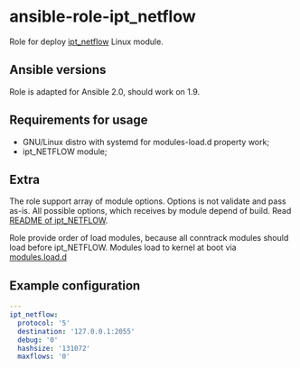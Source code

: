 ansible-role-ipt_netflow
============================

Role for deploy [ipt_netflow](//github.com/aabc/ipt-netflow) Linux module.

Ansible versions
--------------------
Role is adapted for Ansible 2.0, should work on 1.9.

Requirements for usage
-----------------------------------

* GNU/Linux distro with systemd for modules-load.d property work;
* ipt_NETFLOW module;

Extra
----------

The role support array of module options. Options is not validate and pass
as-is. All possible options, which receives by module depend of build. Read
[README of ipt_NETFLOW](//github.com/aabc/ipt-netflow/blob/master/README).

Role provide order of load modules, because all conntrack modules should load
before ipt_NETFLOW. Modules load to kernel at boot via
[modules.load.d](//www.freedesktop.org/software/systemd/man/modules-load.d.html)

Example configuration
-------------------------

```yaml
---
ipt_netflow:
  protocol: '5'
  destination: '127.0.0.1:2055'
  debug: '0'
  hashsize: '131072'
  maxflows: '0'
```
